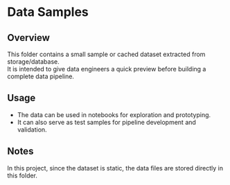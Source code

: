 # Data Samples

## Overview
This folder contains a small sample or cached dataset extracted from storage/database.  
It is intended to give data engineers a quick preview before building a complete data pipeline.

## Usage
- The data can be used in notebooks for exploration and prototyping.  
- It can also serve as test samples for pipeline development and validation.

## Notes
In this project, since the dataset is static, the data files are stored directly in this folder.
